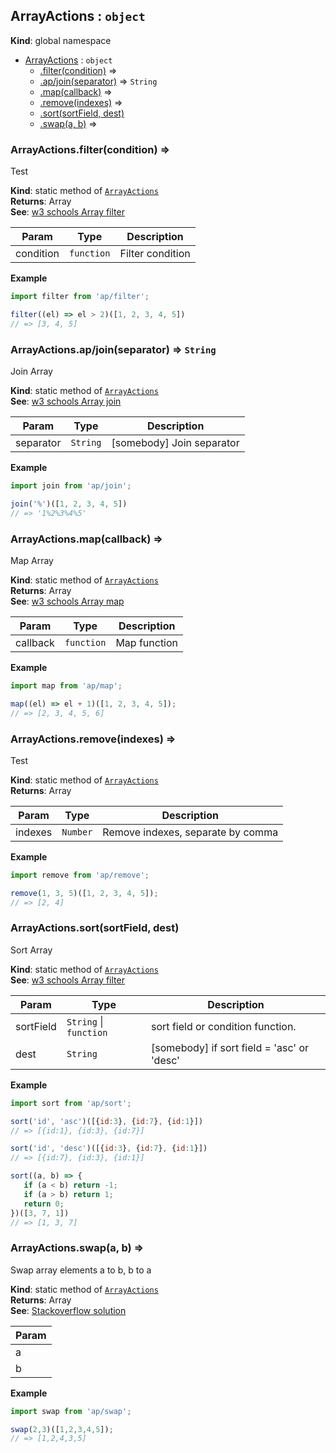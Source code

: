 <a name="ArrayActions"></a>

## ArrayActions : <code>object</code>
**Kind**: global namespace  

* [ArrayActions](#ArrayActions) : <code>object</code>
    * [.filter(condition)](#ArrayActions.filter) ⇒
    * [.ap/join(separator)](#ArrayActions.ap/join) ⇒ <code>String</code>
    * [.map(callback)](#ArrayActions.map) ⇒
    * [.remove(indexes)](#ArrayActions.remove) ⇒
    * [.sort(sortField, dest)](#ArrayActions.sort)
    * [.swap(a, b)](#ArrayActions.swap) ⇒

<a name="ArrayActions.filter"></a>

### ArrayActions.filter(condition) ⇒
Test

**Kind**: static method of [<code>ArrayActions</code>](#ArrayActions)  
**Returns**: Array  
**See**: [w3 schools Array filter](https://www.w3schools.com/jsref/jsref_filter.asp)  

| Param | Type | Description |
| --- | --- | --- |
| condition | <code>function</code> | Filter condition |

**Example**  
```js
import filter from 'ap/filter';

filter((el) => el > 2)([1, 2, 3, 4, 5])
// => [3, 4, 5]
```
<a name="ArrayActions.ap/join"></a>

### ArrayActions.ap/join(separator) ⇒ <code>String</code>
Join Array

**Kind**: static method of [<code>ArrayActions</code>](#ArrayActions)  
**See**: [w3 schools Array join](https://www.w3schools.com/jsref/jsref_join.asp)  

| Param | Type | Description |
| --- | --- | --- |
| separator | <code>String</code> | [somebody] Join separator |

**Example**  
```js
import join from 'ap/join';

join('%')([1, 2, 3, 4, 5])
// => '1%2%3%4%5'
```
<a name="ArrayActions.map"></a>

### ArrayActions.map(callback) ⇒
Map Array

**Kind**: static method of [<code>ArrayActions</code>](#ArrayActions)  
**Returns**: Array  
**See**: [w3 schools Array map](https://www.w3schools.com/jsref/jsref_map.asp)  

| Param | Type | Description |
| --- | --- | --- |
| callback | <code>function</code> | Map function |

**Example**  
```js
import map from 'ap/map';

map((el) => el + 1)([1, 2, 3, 4, 5]);
// => [2, 3, 4, 5, 6]
```
<a name="ArrayActions.remove"></a>

### ArrayActions.remove(indexes) ⇒
Test

**Kind**: static method of [<code>ArrayActions</code>](#ArrayActions)  
**Returns**: Array  

| Param | Type | Description |
| --- | --- | --- |
| indexes | <code>Number</code> | Remove indexes, separate by comma |

**Example**  
```js
import remove from 'ap/remove';

remove(1, 3, 5)([1, 2, 3, 4, 5]);
// => [2, 4]
```
<a name="ArrayActions.sort"></a>

### ArrayActions.sort(sortField, dest)
Sort Array

**Kind**: static method of [<code>ArrayActions</code>](#ArrayActions)  
**See**: [w3 schools Array filter](https://www.w3schools.com/jsref/jsref_filter.asp)  

| Param | Type | Description |
| --- | --- | --- |
| sortField | <code>String</code> \| <code>function</code> | sort field or condition function. |
| dest | <code>String</code> | [somebody] if sort field = 'asc' or 'desc' |

**Example**  
```js
import sort from 'ap/sort';

sort('id', 'asc')([{id:3}, {id:7}, {id:1}])
// => [{id:1}, {id:3}, {id:7}]

sort('id', 'desc')([{id:3}, {id:7}, {id:1}])
// => [{id:7}, {id:3}, {id:1}]

sort((a, b) => {
   if (a < b) return -1;
   if (a > b) return 1;
   return 0;
})([3, 7, 1])
// => [1, 3, 7]
```
<a name="ArrayActions.swap"></a>

### ArrayActions.swap(a, b) ⇒
Swap array elements a to b, b to a

**Kind**: static method of [<code>ArrayActions</code>](#ArrayActions)  
**Returns**: Array  
**See**: [Stackoverflow solution](https://stackoverflow.com/a/25910841)  

| Param |
| --- |
| a | 
| b | 

**Example**  
```js
import swap from 'ap/swap';

swap(2,3)([1,2,3,4,5]);
// => [1,2,4,3,5]
```
